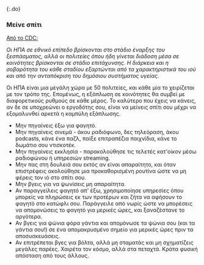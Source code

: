 {:.do}
### Μείνε σπίτι

[Από το CDC:](https://www.cdc.gov/coronavirus/2019-ncov/cases-updates/summary.html)

*Οι ΗΠΑ σε εθνικό επίπεδο βρίσκονται στο στάδιο έναρξης του ξεσπάσματος, αλλά οι πολιτείες όπου ήδη γίνεται διάδοση μέσα σε κοινότητες βρίσκονται
σε στάδιο επιτάχυνσης. Η διάρκεια και η σοβαρότητα του κάθε σταδίου εξαρτώνται από τα χαρακτηριστικά του ιού και από την ανταπόκριση του δημόσιου συστήματος υγείας.*

Οι ΗΠΑ είναι μια μεγάλη χώρα με 50 πολιτείες, και κάθε μία το χειρίζεται με τον τρόπο της. Επομένως, η εξάπλωση σε κοινότητες θα συμβεί με διαφορετικούς ρυθμούς σε κάθε μέρος. Το καλύτερο που έχεις να κάνεις, αν δε σε υποχρεώνει ο εργοδότης σου, είναι να μείνεις σπίτι σου μέχρι να εξομαλυνθεί αρκετά η καμπύλη εξάπλωσης.

-   Μην πηγαίνεις έξω για φαγητό.
-   Μην πηγαίνεις σινεμά - άκου ραδιόφωνο, δες τηλεόραση, άκου podcasts, κάνε ένα παζλ, παίξε επιτραπέζια παιχνίδια, κάνε το δωμάτιο σου ντισκοτέκ.
-   Μην πηγαίνεις εκκλησία - παρακολούθησε τις τελετές κατ'οίκον μέσω ραδιοφώνου ή υπηρεσιών streaming.
-   Μην πας στη δουλειά σου εκτός αν είναι απαραίτητο, και όταν επιστρέφεις ακολούθησε μια προκαθορισμένη ρουτίνα ώστε να μη φέρεις τον ιό στο σπίτι σου.
-   Μην βγεις για να ψωνίσεις μη απαραίτητα.
-   Αν παραγγείλεις φαγητό απ' έξω, χρησιμοποίησε υπηρεσίες όπου μπορείς να πληρώσεις εκ των προτέρων και ζήτα να αφήσουν το φαγητό στο κατώφλι σου. Παράγγειλε από νωρίς ώστε να μπορέσεις να απομονώσεις το φαγητό για μερικές ώρες, και ξαναζέστανε το αργότερα.
-   Αν βγεις για ψώνια φόρα γάντια και απομόνωσε τα ψώνια σου (και τα γάντια σου!) σε ένα απομακρυσμένο σημείο για μερικές ώρες πριν τα αποσυσκευάσεις.
-   Αν επιτρέπεται βγες για βόλτα, αλλά μη σταματάς και μη σχηματίζεις μεγάλες παρέες. Χαιρέτα τον κόσμο, αλλά στα πεταχτά. Κράτα φυσική απόσταση από τους άλλους.
